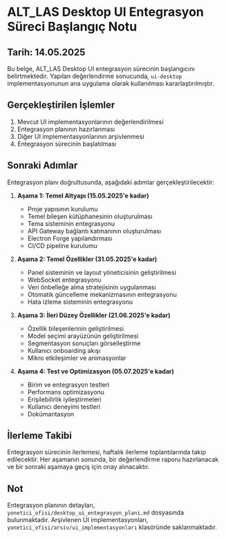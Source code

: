 # ALT_LAS Desktop UI Entegrasyon Süreci Başlangıç Notu

## Tarih: 14.05.2025

Bu belge, ALT_LAS Desktop UI entegrasyon sürecinin başlangıcını belirtmektedir. Yapılan değerlendirme sonucunda, `ui-desktop` implementasyonunun ana uygulama olarak kullanılması kararlaştırılmıştır.

## Gerçekleştirilen İşlemler

1. Mevcut UI implementasyonlarının değerlendirilmesi
2. Entegrasyon planının hazırlanması
3. Diğer UI implementasyonlarının arşivlenmesi
4. Entegrasyon sürecinin başlatılması

## Sonraki Adımlar

Entegrasyon planı doğrultusunda, aşağıdaki adımlar gerçekleştirilecektir:

1. **Aşama 1: Temel Altyapı (15.05.2025'e kadar)**
   - Proje yapısının kurulumu
   - Temel bileşen kütüphanesinin oluşturulması
   - Tema sisteminin entegrasyonu
   - API Gateway bağlantı katmanının oluşturulması
   - Electron Forge yapılandırması
   - CI/CD pipeline kurulumu

2. **Aşama 2: Temel Özellikler (31.05.2025'e kadar)**
   - Panel sisteminin ve layout yöneticisinin geliştirilmesi
   - WebSocket entegrasyonu
   - Veri önbelleğe alma stratejisinin uygulanması
   - Otomatik güncelleme mekanizmasının entegrasyonu
   - Hata izleme sisteminin entegrasyonu

3. **Aşama 3: İleri Düzey Özellikler (21.06.2025'e kadar)**
   - Özellik bileşenlerinin geliştirilmesi
   - Model seçimi arayüzünün geliştirilmesi
   - Segmentasyon sonuçları görselleştirme
   - Kullanıcı onboarding akışı
   - Mikro etkileşimler ve animasyonlar

4. **Aşama 4: Test ve Optimizasyon (05.07.2025'e kadar)**
   - Birim ve entegrasyon testleri
   - Performans optimizasyonu
   - Erişilebilirlik iyileştirmeleri
   - Kullanıcı deneyimi testleri
   - Dokümantasyon

## İlerleme Takibi

Entegrasyon sürecinin ilerlemesi, haftalık ilerleme toplantılarında takip edilecektir. Her aşamanın sonunda, bir değerlendirme raporu hazırlanacak ve bir sonraki aşamaya geçiş için onay alınacaktır.

## Not

Entegrasyon planının detayları, `yonetici_ofisi/desktop_ui_entegrasyon_plani.md` dosyasında bulunmaktadır. Arşivlenen UI implementasyonları, `yonetici_ofisi/arsiv/ui_implementasyonlari` klasöründe saklanmaktadır.
